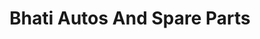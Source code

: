 ---
title: "Bhati Autos And Spare Parts"
url: /karachi/bhati-autos-and-spare-parts/
shop: car parts
---